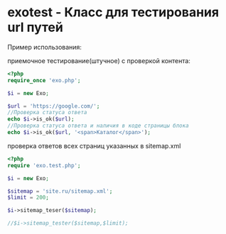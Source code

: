 # exotest - Класс для тестирования url путей

Пример использования:


приемочное тестирование(штучное) с проверкой контента:
```php
<?php
require_once 'exo.php';

$i = new Exo;

$url = 'https://google.com/';
//Проверка статуса ответа
echo $i->is_ok($url);
//Проверка статуса ответа и наличия в коде страницы блока
echo $i->is_ok($url, '<span>Каталог</span>');

```

проверка ответов всех страниц указанных в sitemap.xml
```php
<?php
require 'exo.test.php';

$i = new Exo;

$sitemap = 'site.ru/sitemap.xml';
$limit = 200;

$i->sitemap_teser($sitemap);

//$i->sitemap_tester($sitemap,$limit);

```
